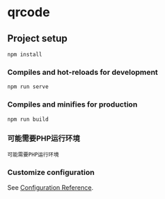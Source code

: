 # qrcode

## Project setup
```
npm install
```

### Compiles and hot-reloads for development
```
npm run serve
```

### Compiles and minifies for production
```
npm run build
```

### 可能需要PHP运行环境
```
可能需要PHP运行环境
```

### Customize configuration
See [Configuration Reference](https://cli.vuejs.org/config/).
